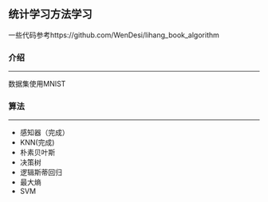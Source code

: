 ## 统计学习方法学习

一些代码参考https://github.com/WenDesi/lihang_book_algorithm

### 介绍

---

数据集使用MNIST

### 算法

---

* 感知器（完成）
* KNN(完成)
* 朴素贝叶斯
* 决策树
* 逻辑斯蒂回归
* 最大熵
* SVM